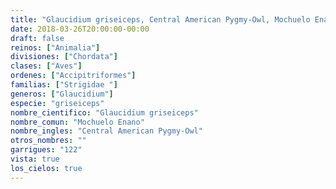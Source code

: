 ```yaml
---
title: "Glaucidium griseiceps, Central American Pygmy-Owl, Mochuelo Enano"
date: 2018-03-26T20:00:00-00:00
draft: false
reinos: ["Animalia"]
divisiones: ["Chordata"]
clases: ["Aves"]
ordenes: ["Accipitriformes"]
familias: ["Strigidae "]
generos: ["Glaucidium"]
especie: "griseiceps"
nombre_cientifico: "Glaucidium griseiceps"
nombre_comun: "Mochuelo Enano"
nombre_ingles: "Central American Pygmy-Owl"
otros_nombres: ""
garrigues: "122"
vista: true
los_cielos: true
---
```

